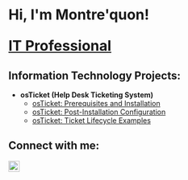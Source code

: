 <h1>Hi, I'm Montre'quon!

  <a href="https://linkedin.com/in/montre’quon-wheeler-23ab8b1a1/">IT Professional</a></h1>

<h2>Information Technology Projects:</h2>

- <b>osTicket (Help Desk Ticketing System)</b>
  - [osTicket: Prerequisites and Installation](https://github.com/montrequonwheeler/osticket-prereqs)
  - [osTicket: Post-Installation Configuration](https://github.com/montrequonwheeler/post-install-config)
  - [osTicket: Ticket Lifecycle Examples](https://github.com/montrequonwheeler/ticket-lifecycle)

<h2>Connect with me:</h2>

[<img align="left" alt="Josh | LinkedIn" width="22px" src="https://cdn.jsdelivr.net/npm/simple-icons@v3/icons/linkedin.svg" />][linkedin]

[linkedin]: https://linkedin.com/in/montre’quon-wheeler-23ab8b1a1/
